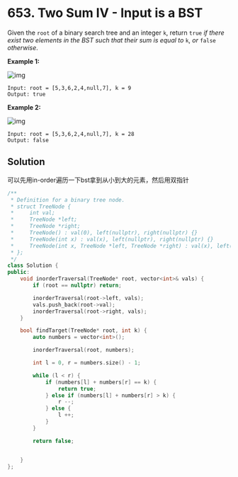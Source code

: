 # 653. Two Sum IV - Input is a BST

Given the `root` of a binary search tree and an integer `k`, return `true` *if there exist two elements in the BST such that their sum is equal to* `k`, *or* `false` *otherwise*.

 

**Example 1:**

![img](https://assets.leetcode.com/uploads/2020/09/21/sum_tree_1.jpg)

```
Input: root = [5,3,6,2,4,null,7], k = 9
Output: true
```

**Example 2:**

![img](https://assets.leetcode.com/uploads/2020/09/21/sum_tree_2.jpg)

```
Input: root = [5,3,6,2,4,null,7], k = 28
Output: false
```

## Solution

可以先用in-order遍历一下bst拿到从小到大的元素，然后用双指针

```c++
/**
 * Definition for a binary tree node.
 * struct TreeNode {
 *     int val;
 *     TreeNode *left;
 *     TreeNode *right;
 *     TreeNode() : val(0), left(nullptr), right(nullptr) {}
 *     TreeNode(int x) : val(x), left(nullptr), right(nullptr) {}
 *     TreeNode(int x, TreeNode *left, TreeNode *right) : val(x), left(left), right(right) {}
 * };
 */
class Solution {
public:
    void inorderTraversal(TreeNode* root, vector<int>& vals) {
        if (root == nullptr) return;

        inorderTraversal(root->left, vals);
        vals.push_back(root->val);
        inorderTraversal(root->right, vals);
    }

    bool findTarget(TreeNode* root, int k) {
        auto numbers = vector<int>();

        inorderTraversal(root, numbers);

        int l = 0, r = numbers.size() - 1;

        while (l < r) {
            if (numbers[l] + numbers[r] == k) {
                return true;
            } else if (numbers[l] + numbers[r] > k) {
                r --;
            } else {
                l ++;
            }
        }

        return false;


    }
};
```
